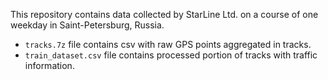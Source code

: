 This repository contains data collected by StarLine Ltd. on a course of one weekday in Saint-Petersburg, Russia.

- `tracks.7z` file contains csv with raw GPS points aggregated in tracks.
- `train_dataset.csv` file contains processed portion of tracks with traffic information.
